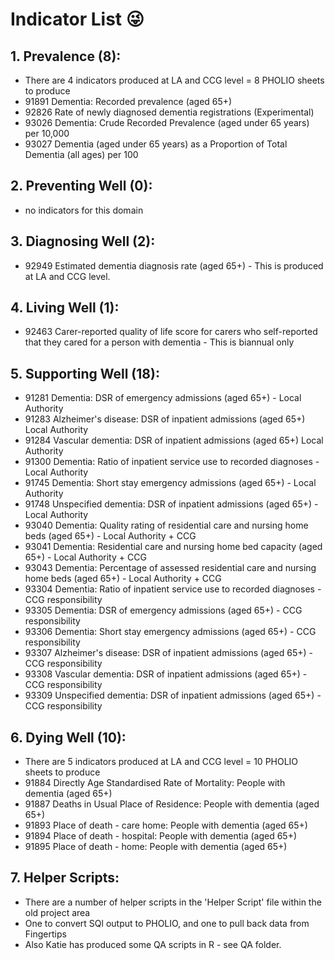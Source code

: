 
# Indicator List :stuck_out_tongue_winking_eye:

## 1. Prevalence (8):

* There are 4 indicators produced at LA and CCG level = 8 PHOLIO sheets to produce
* 91891 Dementia: Recorded prevalence (aged 65+) 
* 92826 Rate of newly diagnosed dementia registrations (Experimental) 
* 93026 Dementia: Crude Recorded Prevalence (aged under 65 years) per 10,000 
* 93027 Dementia (aged under 65 years) as a Proportion of Total Dementia (all ages) per 100 

## 2. Preventing Well (0):

* no indicators for this domain

## 3. Diagnosing Well (2):

* 92949 Estimated dementia diagnosis rate (aged 65+) - This is produced at LA and CCG level.

## 4. Living Well (1): 

* 92463 Carer-reported quality of life score for carers who self-reported that they cared for a person with dementia - This is biannual only

## 5. Supporting Well (18):

* 91281 Dementia: DSR of emergency admissions (aged 65+) - Local Authority
* 91283 Alzheimer's disease: DSR of inpatient admissions (aged 65+) Local Authority
* 91284 Vascular dementia: DSR of inpatient admissions (aged 65+) Local Authority
* 91300 Dementia: Ratio of inpatient service use to recorded diagnoses - Local Authority
* 91745 Dementia: Short stay emergency admissions (aged 65+) - Local Authority
* 91748 Unspecified dementia: DSR of inpatient admissions (aged 65+) - Local Authority
* 93040 Dementia: Quality rating of residential care and nursing home beds (aged 65+) - Local Authority + CCG
* 93041 Dementia: Residential care and nursing home bed capacity (aged 65+) - Local Authority + CCG
* 93043 Dementia: Percentage of assessed residential care and nursing home beds (aged 65+) - Local Authority + CCG
* 93304 Dementia: Ratio of inpatient service use to recorded diagnoses - CCG responsibility
* 93305 Dementia: DSR of emergency admissions (aged 65+) - CCG responsibility
* 93306 Dementia: Short stay emergency admissions (aged 65+) - CCG responsibility
* 93307 Alzheimer's disease: DSR of inpatient admissions (aged 65+) - CCG responsibility
* 93308 Vascular dementia: DSR of inpatient admissions (aged 65+) - CCG responsibility
* 93309 Unspecified dementia: DSR of inpatient admissions (aged 65+) - CCG responsibility

## 6. Dying Well (10):

* There are 5 indicators produced at LA and CCG level = 10 PHOLIO sheets to produce
* 91884 Directly Age Standardised Rate of Mortality: People with dementia (aged 65+)
* 91887 Deaths in Usual Place of Residence: People with dementia (aged 65+)
* 91893 Place of death - care home: People with dementia (aged 65+)
* 91894 Place of death - hospital: People with dementia (aged 65+)
* 91895 Place of death - home: People with dementia (aged 65+)

## 7. Helper Scripts:

* There are a number of helper scripts in the 'Helper Script' file within the old project area
* One to convert SQl output to PHOLIO, and one to pull back data from Fingertips
* Also Katie has produced some QA scripts in R - see QA folder.
 


